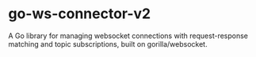 # go-ws-connector-v2
A Go library for managing websocket connections with request-response matching and topic subscriptions, built on gorilla/websocket.
